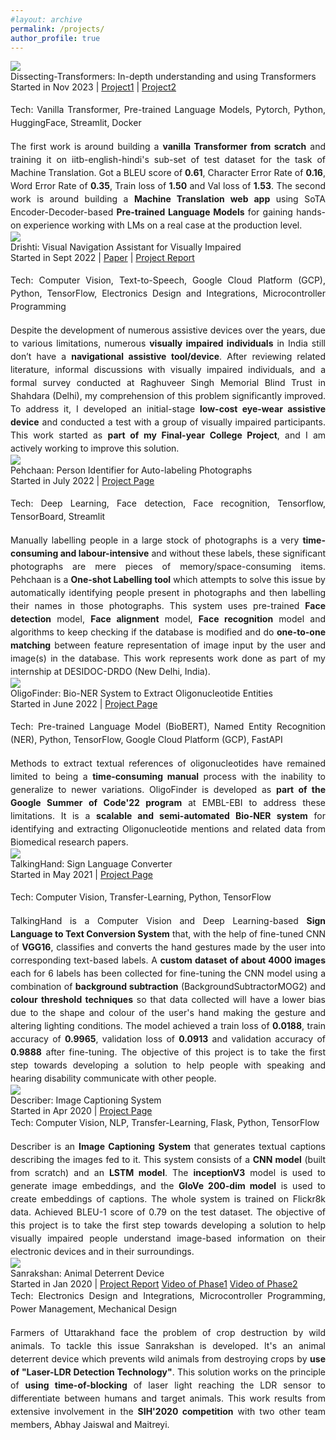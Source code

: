 ```yaml
---
#layout: archive
permalink: /projects/
author_profile: true
---
```


<div class="research-block">
	<div class="left">
		<span class="research-img">
			<img src="/images/NMT_gif.gif">
		</span>
	</div>
	<div class="right">
		<div class="title" style="font-size: 14px;">Dissecting-Transformers: In-depth understanding and using Transformers</div>
		<div class="sub-title" style="font-size: 14px;">Started in Nov 2023 | <a target="_blank" class="tab_paper"  href="https://github.com/malayjoshi13/Understanding-Transformer">Project1</a> | <a target="_blank" class="tab_paper"  href="https://github.com/malayjoshi13/NeuralMachineTranslator">Project2</a></div><br>
		<span class="research-text" style="text-align: justify; display: inline-block; font-size: 14px; line-height: 1.5;">Tech: Vanilla Transformer, Pre-trained Language Models, Pytorch, Python, HuggingFace, Streamlit, Docker</span><br><br>			
		<span class="research-text" style="text-align: justify; display: inline-block; line-height: 1.5; font-size: 14px;">The first work is around building a <b>vanilla Transformer from scratch</b> and training it on iitb-english-hindi's sub-set of test dataset for the task of Machine Translation. Got a BLEU score of <b>0.61</b>, Character Error Rate of <b>0.16</b>, Word Error Rate of <b>0.35</b>, Train loss of <b>1.50</b> and Val loss of <b>1.53</b>. The second work is around building a <b>Machine Translation web app</b> using SoTA Encoder-Decoder-based <b>Pre-trained Language Models</b> for gaining hands-on experience working with LMs on a real case at the production level.</span>
	</div>
</div>


<div class="research-block">
	<div class="left">
		<span class="research-img">
			<img src="/images/drishti_gif.gif">
		</span>
	</div>
	<div class="right">
		<div class="title" style="font-size: 14px;">Drishti: Visual Navigation Assistant for Visually Impaired</div>
		<div class="sub-title" style="font-size: 14px;">Started in Sept 2022 | <a target="_blank" class="tab_paper"  href="https://iopscience.iop.org/article/10.1088/1742-6596/2570/1/012032">Paper</a> | <a target="_blank" class="tab_paper"  href="/files/Drishti_Report.pdf">Project Report</a> </div><br>
		<span class="research-text" style="text-align: justify; display: inline-block; font-size: 14px; line-height: 1.5;">Tech: Computer Vision, Text-to-Speech, Google Cloud Platform (GCP), Python, TensorFlow, Electronics Design and Integrations, Microcontroller Programming </span><br><br>			
		<span class="research-text" style="text-align: justify; display: inline-block; line-height: 1.5; font-size: 14px;">Despite the development of numerous assistive devices over the years, due to various limitations, numerous <b>visually impaired individuals</b> in India still don’t have a <b>navigational assistive tool/device</b>. After reviewing related literature, informal discussions with visually impaired individuals, and a formal survey conducted at Raghuveer Singh Memorial Blind Trust in Shahdara (Delhi), my comprehension of this problem significantly improved. To address it, I developed an initial-stage <b>low-cost eye-wear assistive device</b> and conducted a test with a group of visually impaired participants. This work started as <b>part of my Final-year College Project</b>, and I am actively working to improve this solution.</span>
	</div>
</div>


<div class="research-block">
	<div class="left">
		<span class="research-img">
			<img src="/images/Pehchaan_gif.gif">
		</span>
	</div>
	<div class="right">
		<div class="title" style="font-size: 14px;">Pehchaan: Person Identifier for Auto-labeling Photographs</div>
		<div class="sub-title" style="font-size: 14px;">Started in July 2022 | <a target="_blank" class="tab_paper"  href="https://github.com/malayjoshi13/Pehchaan">Project Page</a></div><br>
		<span class="research-text" style="text-align: justify; display: inline-block; font-size: 14px; line-height: 1.5;">Tech: Deep Learning, Face detection, Face recognition, Tensorflow, TensorBoard, Streamlit</span><br><br>			
		<span class="research-text" style="text-align: justify; display: inline-block; line-height: 1.5; font-size: 14px;"> Manually labelling people in a large stock of photographs is a very <b>time-consuming and labour-intensive</b> and without these labels, these significant photographs are mere pieces of memory/space-consuming items. Pehchaan is a <b>One-shot Labelling tool</b> which attempts to solve this issue by automatically identifying people present in photographs and then labelling their names in those photographs. This system uses pre-trained <b>Face detection</b> model, <b>Face alignment</b> model, <b>Face recognition</b> model and algorithms to keep checking if the database is modified and do <b>one-to-one matching</b> between feature representation of image input by the user and image(s) in the database. This work represents work done as part of my internship at DESIDOC-DRDO (New Delhi, India).</span>
	</div>
</div>


<div class="research-block">
	<div class="left">
		<span class="research-img">
			<img src="/images/gsoc_gif.gif">
		</span>
	</div>
	<div class="right">
		<div class="title" style="font-size: 14px;">OligoFinder: Bio-NER System to Extract Oligonucleotide Entities</div>
		<div class="sub-title" style="font-size: 14px;">Started in June 2022 | <a target="_blank" class="tab_paper"  href="https://summerofcode.withgoogle.com/programs/2022/projects/5b96vIqa">Project Page</a></div><br>
		<span class="research-text" style="text-align: justify; display: inline-block; font-size: 14px; line-height: 1.5;">Tech: Pre-trained Language Model (BioBERT), Named Entity Recognition (NER), Python, TensorFlow, Google Cloud Platform (GCP), FastAPI</span><br><br>			
		<span class="research-text" style="text-align: justify; display: inline-block; line-height: 1.5; font-size: 14px;">Methods to extract textual references of oligonucleotides have remained limited to being a <b>time-consuming manual</b> process with the inability to generalize to newer variations. OligoFinder is developed as <b>part of the Google Summer of Code'22 program</b> at EMBL-EBI to address these limitations. It is a <b>scalable and semi-automated Bio-NER system</b> for identifying and extracting Oligonucleotide mentions and related data from Biomedical research papers.</span>
	</div>
</div>


<!-- <div class="research-block">
	<div class="left">
		<span class="research-img">
			<img src="/images/teasers/faceoff.gif">
		</span>
	</div>
	<div class="right">
		<div class="title">News-Shell</div>
		<div class="sub-title">Started in July 2022 | <a target="_blank" class="tab_paper"  href="add link">project page</a></div>
		<div class="sub-title">Tech: add tech </div>		
		<span class="research-text"> tell about project....extension of work "ShortRead" (add link of ShortRead project) started in Dec 2021.......</span>
	</div>
</div> -->


<div class="research-block">
	<div class="left">
		<span class="research-img">
			<img src="/images/talkinghand_gif.gif">
		</span>
	</div>
	<div class="right">
		<div class="title" style="font-size: 14px;">TalkingHand: Sign Language Converter</div>
		<div class="sub-title" style="font-size: 14px;">Started in May 2021 | <a target="_blank" class="tab_paper"  href="https://github.com/malayjoshi13/TalkingHand">Project Page</a></div><br>
		<span class="research-text" style="text-align: justify; display: inline-block; font-size: 14px; line-height: 1.5;">Tech: Computer Vision, Transfer-Learning, Python, TensorFlow </span><br><br>			
		<span class="research-text" style="text-align: justify; display: inline-block; line-height: 1.5; font-size: 14px;"> TalkingHand is a Computer Vision and Deep Learning-based <b>Sign Language to Text Conversion System</b> that, with the help of fine-tuned CNN of <b>VGG16</b>, classifies and converts the hand gestures made by the user into corresponding text-based labels. A <b>custom dataset of about 4000 images</b> each for 6 labels has been collected for fine-tuning the CNN model using a combination of <b>background subtraction</b> (BackgroundSubtractorMOG2) and <b>colour threshold techniques</b> so that data collected will have a lower bias due to the shape and colour of the user's hand making the gesture and altering lighting conditions. The model achieved a train loss of <b>0.0188</b>, train accuracy of <b>0.9965</b>, validation loss of <b>0.0913</b> and validation accuracy of <b>0.9888</b> after fine-tuning. The objective of this project is to take the first step towards developing a solution to help people with speaking and hearing disability communicate with other people. </span>
	</div>
</div>


<div class="research-block">
	<div class="left">
		<span class="research-img">
			<img src="/images/describer_gif.gif">
		</span>
	</div>
	<div class="right">
		<div class="title" style="font-size: 14px;">Describer: Image Captioning System</div>
		<div class="sub-title" style="font-size: 14px;">Started in Apr 2020 | <a target="_blank" class="tab_paper"  href="https://github.com/malayjoshi13/Describer">Project Page</a></div>
		<span class="research-text" style="text-align: justify; display: inline-block; font-size: 14px; line-height: 1.5;">Tech: Computer Vision, NLP, Transfer-Learning, Flask, Python, TensorFlow </span><br><br>			
		<span class="research-text" style="text-align: justify; display: inline-block; line-height: 1.5; font-size: 14px;">Describer is an <b>Image Captioning System</b> that generates textual captions describing the images fed to it. This system consists of a <b>CNN model</b> (built from scratch) and an <b>LSTM model</b>. The <b>inceptionV3</b> model is used to generate image embeddings, and the <b>GloVe 200-dim model</b> is used to create embeddings of captions. The whole system is trained on Flickr8k data. Achieved BLEU-1 score of 0.79 on the test dataset. The objective of this project is to take the first step towards developing a solution to help visually impaired people understand image-based information on their electronic devices and in their surroundings.
		</span>
	</div>
</div>


<div class="research-block">
	<div class="left">
		<span class="research-img">
			<img src="/images/Sanrakshan_gif.gif">
		</span>
	</div>
	<div class="right">
		<div class="title" style="font-size: 14px;">Sanrakshan: Animal Deterrent Device</div>
		<div class="sub-title" style="font-size: 14px;">Started in Jan 2020 | <a target="_blank" class="tab_paper" href="https://malayjoshi13.github.io/files/Sanrakshan_Report.pdf">Project Report</a> <a target="_blank" class="tab_paper" href="https://drive.google.com/file/d/1eC4c6zvbNNxLtWwpwbPqL4ohY22w0u4Z/view?usp=sharing">Video of Phase1</a> <a target="_blank" class="tab_paper" href="https://drive.google.com/file/d/1s_1gYTDBr2nosnFjSVyBHP34kpsHunBV/view?usp=sharing">Video of Phase2</a> </div>
		<span class="research-text" style="text-align: justify; display: inline-block; font-size: 14px; line-height: 1.5;">Tech: Electronics Design and Integrations, Microcontroller Programming, Power Management, Mechanical Design</span><br><br>		
		<span class="research-text" style="text-align: justify; display: inline-block; line-height: 1.5; font-size: 14px;"> Farmers of Uttarakhand face the problem of crop destruction by wild animals. To tackle this issue Sanrakshan is developed. It's an animal deterrent device which prevents wild animals from destroying crops by <b>use of "Laser-LDR Detection Technology"</b>. This solution works on the principle of <b>using time-of-blocking</b> of laser light reaching the LDR sensor to differentiate between humans and target animals. This work results from extensive involvement in the <b>SIH'2020 competition</b> with two other team members, Abhay Jaiswal and Maitreyi.</span>
	</div>
</div>